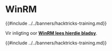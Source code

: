 # WinRM

{{#include ../../banners/hacktricks-training.md}}

Vir inligting oor [**WinRM lees hierdie bladsy**](../../network-services-pentesting/5985-5986-pentesting-winrm.md).

{{#include ../../banners/hacktricks-training.md}}

